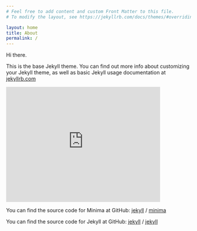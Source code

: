 ```yaml
---
# Feel free to add content and custom Front Matter to this file.
# To modify the layout, see https://jekyllrb.com/docs/themes/#overriding-theme-defaults

layout: home
title: About
permalink: /
---
```


Hi there.

This is the base Jekyll theme. You can find out more info about customizing your Jekyll theme, as well as basic Jekyll usage documentation at [jekyllrb.com](https://jekyllrb.com/)

<iframe width="420" height="315" src="https://www.youtube.com/embed/7yh9i0PAjck" frameborder="0" allowfullscreen> </iframe>

You can find the source code for Minima at GitHub:
[jekyll][jekyll-organization] /
[minima](https://github.com/jekyll/minima)

You can find the source code for Jekyll at GitHub:
[jekyll][jekyll-organization] /
[jekyll](https://github.com/jekyll/jekyll)


[jekyll-organization]: https://github.com/jekyll



